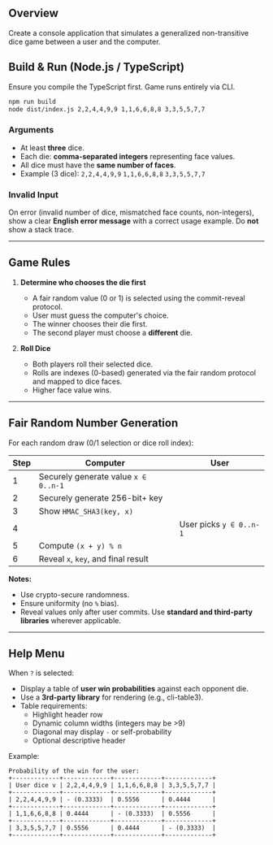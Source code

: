 ## Overview

Create a console application that simulates a generalized non-transitive dice game between a user and the computer.

## Build & Run (Node.js / TypeScript)

Ensure you compile the TypeScript first. Game runs entirely via CLI.

```bash
npm run build
node dist/index.js 2,2,4,4,9,9 1,1,6,6,8,8 3,3,5,5,7,7
```

### Arguments

- At least **three** dice.
- Each die: **comma-separated integers** representing face values.
- All dice must have the **same number of faces**.
- Example (3 dice): `2,2,4,4,9,9` `1,1,6,6,8,8` `3,3,5,5,7,7`

### Invalid Input

On error (invalid number of dice, mismatched face counts, non-integers), show a clear **English error message** with a correct usage example. Do **not** show a stack trace.

---

## Game Rules

1. **Determine who chooses the die first**
   - A fair random value (0 or 1) is selected using the commit-reveal protocol.
   - User must guess the computer's choice.
   - The winner chooses their die first.
   - The second player must choose a **different** die.

2. **Roll Dice**
   - Both players roll their selected dice.
   - Rolls are indexes (0-based) generated via the fair random protocol and mapped to dice faces.
   - Higher face value wins.

---

## Fair Random Number Generation

For each random draw (0/1 selection or dice roll index):

| Step | Computer                              | User                             |
|------|----------------------------------------|----------------------------------|
| 1    | Securely generate value `x ∈ 0..n-1`   |                                  |
| 2    | Securely generate 256-bit+ key         |                                  |
| 3    | Show `HMAC_SHA3(key, x)`               |                                  |
| 4    |                                        | User picks `y ∈ 0..n-1`          |
| 5    | Compute `(x + y) % n`                  |                                  |
| 6    | Reveal `x`, `key`, and final result    |                                  |

**Notes:**
- Use crypto-secure randomness.
- Ensure uniformity (no `%` bias).
- Reveal values only after user commits.
  Use **standard and third-party libraries** wherever applicable.
---

## Help Menu

When `?` is selected:

- Display a table of **user win probabilities** against each opponent die.
- Use a **3rd-party library** for rendering (e.g., cli-table3).
- Table requirements:
   - Highlight header row
   - Dynamic column widths (integers may be >9)
   - Diagonal may display `-` or self-probability
   - Optional descriptive header

Example:

```
Probability of the win fоr the user:
+-------------+-------------+-------------+-------------+
| User dice v | 2,2,4,4,9,9 | 1,1,6,6,8,8 | 3,3,5,5,7,7 |
+-------------+-------------+-------------+-------------+
| 2,2,4,4,9,9 | - (0.3333)  | 0.5556      | 0.4444      |
+-------------+-------------+-------------+-------------+
| 1,1,6,6,8,8 | 0.4444      | - (0.3333)  | 0.5556      |
+-------------+-------------+-------------+-------------+
| 3,3,5,5,7,7 | 0.5556      | 0.4444      | - (0.3333)  |
+-------------+-------------+-------------+-------------+
```
